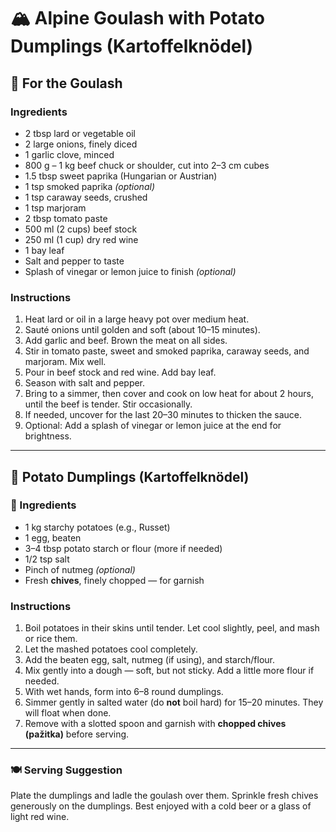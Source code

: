 # 🏔️ Alpine Goulash with Potato Dumplings (Kartoffelknödel)

## 🍖 For the Goulash

### Ingredients

* 2 tbsp lard or vegetable oil
* 2 large onions, finely diced
* 1 garlic clove, minced
* 800 g – 1 kg beef chuck or shoulder, cut into 2–3 cm cubes
* 1.5 tbsp sweet paprika (Hungarian or Austrian)
* 1 tsp smoked paprika *(optional)*
* 1 tsp caraway seeds, crushed
* 1 tsp marjoram
* 2 tbsp tomato paste
* 500 ml (2 cups) beef stock
* 250 ml (1 cup) dry red wine
* 1 bay leaf
* Salt and pepper to taste
* Splash of vinegar or lemon juice to finish *(optional)*

### Instructions

1. Heat lard or oil in a large heavy pot over medium heat.
2. Sauté onions until golden and soft (about 10–15 minutes).
3. Add garlic and beef. Brown the meat on all sides.
4. Stir in tomato paste, sweet and smoked paprika, caraway seeds, and marjoram. Mix well.
5. Pour in beef stock and red wine. Add bay leaf.
6. Season with salt and pepper.
7. Bring to a simmer, then cover and cook on low heat for about 2 hours, until the beef is tender. Stir occasionally.
8. If needed, uncover for the last 20–30 minutes to thicken the sauce.
9. Optional: Add a splash of vinegar or lemon juice at the end for brightness.

---

## 🥔 Potato Dumplings (Kartoffelknödel)

### 🧂 Ingredients

* 1 kg starchy potatoes (e.g., Russet)
* 1 egg, beaten
* 3–4 tbsp potato starch or flour (more if needed)
* 1/2 tsp salt
* Pinch of nutmeg *(optional)*
* Fresh **chives**, finely chopped — for garnish

### Instructions

1. Boil potatoes in their skins until tender. Let cool slightly, peel, and mash or rice them.
2. Let the mashed potatoes cool completely.
3. Add the beaten egg, salt, nutmeg (if using), and starch/flour.
4. Mix gently into a dough — soft, but not sticky. Add a little more flour if needed.
5. With wet hands, form into 6–8 round dumplings.
6. Simmer gently in salted water (do **not** boil hard) for 15–20 minutes. They will float when done.
7. Remove with a slotted spoon and garnish with **chopped chives (pažitka)** before serving.

---

### 🍽 Serving Suggestion

Plate the dumplings and ladle the goulash over them. Sprinkle fresh chives generously on the dumplings. Best enjoyed with a cold beer or a glass of light red wine.
